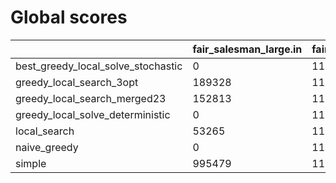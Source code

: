 # Global scores 

| | fair_salesman_large.in | fair_salesman_small.in | not_regular_only_large.in | not_regular_only_small.in | one_cicle_large.in | one_cicle_small.in | public3.in | regular_large.in | regular_small.in | whirl_large.in | whirl_small.in |
| --- | --- | --- | --- | --- | --- | --- | --- | --- | --- | --- | --- |
| best_greedy_local_solve_stochastic|  0 |  11956 |  0 |  29783 |  0 |  13672 |  46958 |  0 |  29688 |  0 |  36882 |
| greedy_local_search_3opt|  189328 |  11956 |  666549 |  29783 |  1.05781e+06 |  13672 |  70115 |  476164 |  26210 |  908710 |  36882 |
| greedy_local_search_merged23|  152813 |  11956 |  659739 |  29783 |  1.05781e+06 |  13672 |  61289 |  394301 |  26210 |  908710 |  36882 |
| greedy_local_solve_deterministic|  0 |  11956 |  0 |  29783 |  0 |  13672 |  49452 |  0 |  26210 |  0 |  36882 |
| local_search|  53265 |  11956 |  0 |  29783 |  1.05781e+06 |  13672 |  48464 |  159542 |  26210 |  910891 |  36882 |
| naive_greedy|  0 |  11956 |  0 |  29783 |  0 |  13672 |  80197 |  0 |  26210 |  0 |  36882 |
| simple|  995479 |  11956 |  -1 |  29783 |  1.05781e+06 |  13672 |  91679 |  1.28935e+06 |  26210 |  907140 |  36882 |
